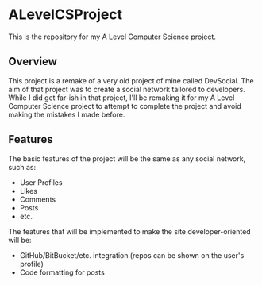 # ALevelCSProject
This is the repository for my A Level Computer Science project.

## Overview
This project is a remake of a very old project of mine called DevSocial. The aim of that project was to create a social network tailored to developers. While I did get far-ish in that project, I'll be remaking it for my A Level Computer Science project to attempt to complete the project and avoid making the mistakes I made before.

## Features
The basic features of the project will be the same as any social network, such as:
- User Profiles
- Likes
- Comments
- Posts
- etc.

The features that will be implemented to make the site developer-oriented will be:
- GitHub/BitBucket/etc. integration (repos can be shown on the user's profile)
- Code formatting for posts
